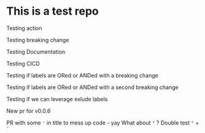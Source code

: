# This is a test repo

Testing action

Testing breaking change

Testing Documentation

Testing CICD

Testing if labels are ORed or ANDed with a breaking change

Testing if labels are ORed or ANDed with a second breaking change

Testing if we can leverage exlude labels


New pr for v0.0.6

PR with some `'` in title to mess up code - yay
What about `"` ?
Double test `"` + `'`
